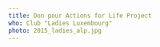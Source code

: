 ```yaml
---
title: Don pour Actions for Life Project
who: Club "Ladies Luxembourg"
photo: 2015_ladies_alp.jpg
---
```


